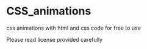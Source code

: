 # CSS_animations
css animations with html and css code for free to use 

Please read license provided carefully
